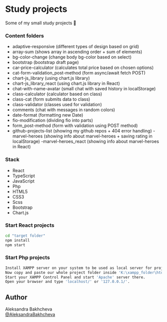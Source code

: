# Study projects

Some of my small study projects 📖

### Content folders

- adaptive-responsive (different types of design based on grid)
- array-sum (shows array in ascending order + sum of elements)
- bg-color-change (change body bg-color based on select)
- bootstrap (bootstrap draft page)
- car-price-calculator (calculates total price based on chosen options)
- cat-form-validation_post-method (form async/await fetch POST)
- chart-js_library (using chart.js library)
- chart-js_library_react (using chart.js library in React)
- chat-with-name-avatar (small chat with saved history in localStorage)
- class-calculator (calculator based on class)
- class-cat (form submits data to class)
- class-validator (classes used for validation)
- comments (chat with messages in random colors)
- date-format (formatting new Date)
- fio-modification (dividing fio into parts)
- form_post-method (form with validation using POST method)
- github-projects-list (showing my github repos + 404 error handling)
  -marvel-heroes (showing info about marvel-heroes + saving rating in localStorage)
  -marvel-heroes_react (showing info about marvel-heroes in React)

### Stack

- React
- TypeScript
- JavaScript
- Php
- HTML5
- CSS3
- Scss
- Bootstrap
- Chart.js

### Start React projects

```bash
cd "target folder"
npm install
npm start
```

### Start Php projects

```bash
Install XAMPP server on your system to be used as local server for project (lets say you installed it in 'K:\xampp_folder' folder)
Now copy and paste our whole project folder inside 'K:\xampp_folder\htdocs'
Start your XAMPP Control Panel and start 'Apache' server there.
Open your browser and type 'localhost/' or '127.0.0.1/'.
```

## Author

Aleksandra Bakhcheva<br>
[@AleksandraBakhcheva](https://github.com/AleksandraBakhcheva)
